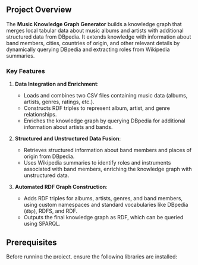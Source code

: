 ## Project Overview

The **Music Knowledge Graph Generator** builds a knowledge graph that merges local tabular data about music albums and artists with additional structured data from DBpedia. It extends knowledge with information about band members, cities, countries of origin, and other relevant details by dynamically querying DBpedia and extracting roles from Wikipedia summaries.

### Key Features

1. **Data Integration and Enrichment**:
   - Loads and combines two CSV files containing music data (albums, artists, genres, ratings, etc.).
   - Constructs RDF triples to represent album, artist, and genre relationships.
   - Enriches the knowledge graph by querying DBpedia for additional information about artists and bands.
  
2. **Structured and Unstructured Data Fusion**:
   - Retrieves structured information about band members and places of origin from DBpedia.
   - Uses Wikipedia summaries to identify roles and instruments associated with band members, enriching the knowledge graph with unstructured data.

3. **Automated RDF Graph Construction**:
   - Adds RDF triples for albums, artists, genres, and band members, using custom namespaces and standard vocabularies like DBpedia (`dbp`), RDFS, and RDF.
   - Outputs the final knowledge graph as RDF, which can be queried using SPARQL.

## Prerequisites

Before running the project, ensure the following libraries are installed:

- `rdflib`
- `SPARQLWrapper`
- `owlrl`
- `gdown`
- `pandas`
- `wikipedia-api`

Install them using the following command:

```bash
pip install rdflib sparqlwrapper owlrl gdown pandas wikipedia-api
